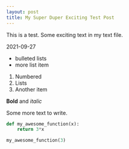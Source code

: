 ```yaml
---
layout: post
title: My Super Duper Exciting Test Post
---
```


This is a test. Some exciting text in my text file.

2021-09-27

- bulleted lists
- more list item

1. Numbered
2. Lists
3. Another item

**Bold** and *italic*

Some more text to write. 

```python
def my_awesome_function(x):
	return 3*x

my_awesome_function(3)
```